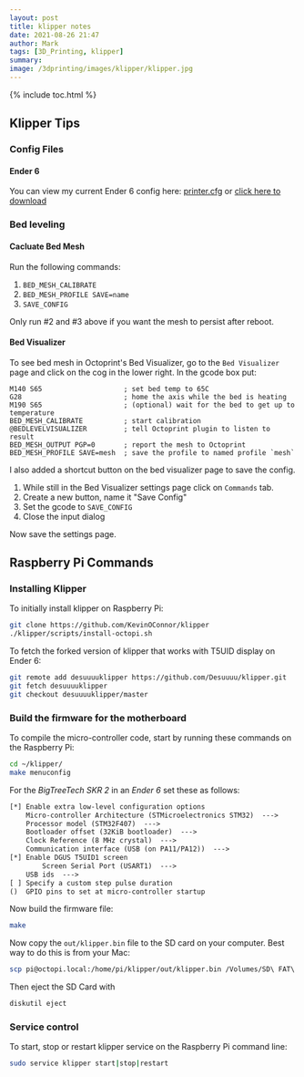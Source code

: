 ```yaml
---
layout: post
title: klipper notes
date: 2021-08-26 21:47
author: Mark
tags: [3D_Printing, klipper]
summary:
image: /3dprinting/images/klipper/klipper.jpg
---
```


{% include toc.html %}

## Klipper Tips

### Config Files

#### Ender 6

You can view my current Ender 6 config here: [printer.cfg](files/klipper/ender6_printer.cfg) or <a href="files/klipper/ender6_printer.cfg" download="printer.cfg">click here to download <i class='fa fa-download'></i></a>

### Bed leveling

#### Cacluate Bed Mesh

Run the following commands:

1. `BED_MESH_CALIBRATE`
2. `BED_MESH_PROFILE SAVE=name`
3. `SAVE_CONFIG`

Only run #2 and #3 above if you want the mesh to persist after reboot.

#### Bed Visualizer

To see bed mesh in Octoprint's Bed Visualizer, go to the `Bed Visualizer` page and click on the cog in the lower right. In the gcode box put:

```gcode
M140 S65                    ; set bed temp to 65C
G28                         ; home the axis while the bed is heating
M190 S65                    ; (optional) wait for the bed to get up to temperature
BED_MESH_CALIBRATE          ; start calibration
@BEDLEVELVISUALIZER         ; tell Octoprint plugin to listen to result
BED_MESH_OUTPUT PGP=0       ; report the mesh to Octoprint
BED_MESH_PROFILE SAVE=mesh  ; save the profile to named profile `mesh`
```

I also added a shortcut button on the bed visualizer page to save the config.

1. While still in the Bed Visualizer settings page click on `Commands` tab.
2. Create a new button, name it "Save Config"
3. Set the gcode to `SAVE_CONFIG`
4. Close the input dialog

Now save the settings page.

## Raspberry Pi Commands

### Installing Klipper

To initially install klipper on Raspberry Pi:

```sh
git clone https://github.com/KevinOConnor/klipper
./klipper/scripts/install-octopi.sh
```

To fetch the forked version of klipper that works with T5UID display on Ender 6:

```sh
git remote add desuuuuklipper https://github.com/Desuuuu/klipper.git
git fetch desuuuuklipper
git checkout desuuuuklipper/master
```

### Build the firmware for the motherboard

To compile the micro-controller code, start by running these commands on the Raspberry Pi:

```sh
cd ~/klipper/
make menuconfig
```

For the _BigTreeTech SKR 2_ in an _Ender 6_ set these as follows:

```txt
[*] Enable extra low-level configuration options
    Micro-controller Architecture (STMicroelectronics STM32)  --->
    Processor model (STM32F407)  --->
    Bootloader offset (32KiB bootloader)  --->
    Clock Reference (8 MHz crystal)  --->
    Communication interface (USB (on PA11/PA12))  --->
[*] Enable DGUS T5UID1 screen
        Screen Serial Port (USART1)  --->
    USB ids  --->
[ ] Specify a custom step pulse duration
()  GPIO pins to set at micro-controller startup
```

Now build the firmware file:

```sh
make
```

Now copy the `out/klipper.bin` file to the SD card on your computer. Best way to do this is from your Mac:

```sh
scp pi@octopi.local:/home/pi/klipper/out/klipper.bin /Volumes/SD\ FAT\ 4GB/firmware.bin
```

Then eject the SD Card with

```sh
diskutil eject
```

### Service control

To start, stop or restart klipper service on the Raspberry Pi command line:

```sh
sudo service klipper start|stop|restart
```
